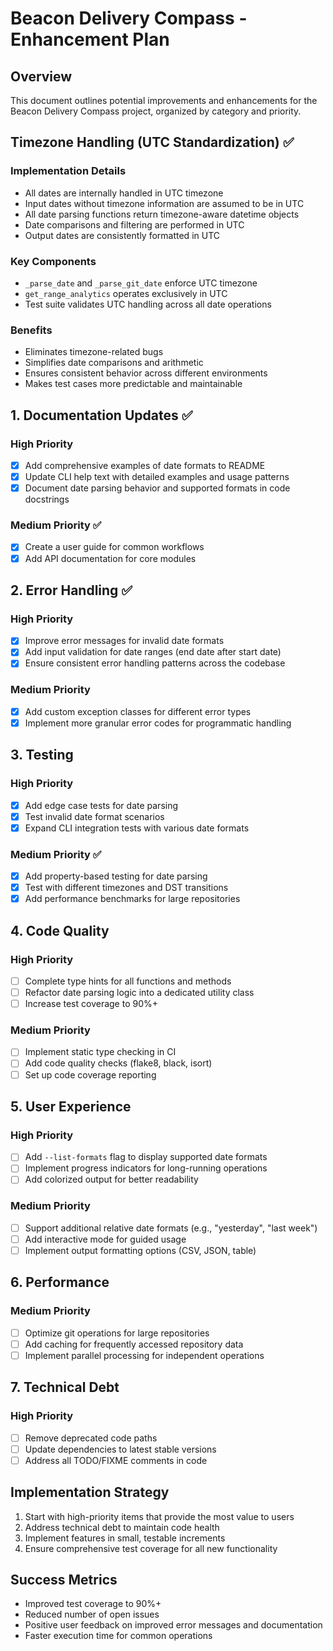 # Beacon Delivery Compass - Enhancement Plan

## Overview
This document outlines potential improvements and enhancements for the Beacon Delivery Compass project, organized by category and priority.

## Timezone Handling (UTC Standardization) ✅
### Implementation Details
- All dates are internally handled in UTC timezone
- Input dates without timezone information are assumed to be in UTC
- All date parsing functions return timezone-aware datetime objects
- Date comparisons and filtering are performed in UTC
- Output dates are consistently formatted in UTC

### Key Components
- `_parse_date` and `_parse_git_date` enforce UTC timezone
- `get_range_analytics` operates exclusively in UTC
- Test suite validates UTC handling across all date operations

### Benefits
- Eliminates timezone-related bugs
- Simplifies date comparisons and arithmetic
- Ensures consistent behavior across different environments
- Makes test cases more predictable and maintainable

## 1. Documentation Updates ✅
### High Priority
- [x] Add comprehensive examples of date formats to README
- [x] Update CLI help text with detailed examples and usage patterns
- [x] Document date parsing behavior and supported formats in code docstrings

### Medium Priority ✅
- [x] Create a user guide for common workflows
- [x] Add API documentation for core modules

## 2. Error Handling ✅
### High Priority
- [x] Improve error messages for invalid date formats
- [x] Add input validation for date ranges (end date after start date)
- [x] Ensure consistent error handling patterns across the codebase

### Medium Priority
- [x] Add custom exception classes for different error types
- [x] Implement more granular error codes for programmatic handling

## 3. Testing
### High Priority
- [x] Add edge case tests for date parsing
- [x] Test invalid date format scenarios
- [x] Expand CLI integration tests with various date formats

### Medium Priority ✅
- [x] Add property-based testing for date parsing
- [x] Test with different timezones and DST transitions
- [x] Add performance benchmarks for large repositories

## 4. Code Quality
### High Priority
- [ ] Complete type hints for all functions and methods
- [ ] Refactor date parsing logic into a dedicated utility class
- [ ] Increase test coverage to 90%+

### Medium Priority
- [ ] Implement static type checking in CI
- [ ] Add code quality checks (flake8, black, isort)
- [ ] Set up code coverage reporting

## 5. User Experience
### High Priority
- [ ] Add `--list-formats` flag to display supported date formats
- [ ] Implement progress indicators for long-running operations
- [ ] Add colorized output for better readability

### Medium Priority
- [ ] Support additional relative date formats (e.g., "yesterday", "last week")
- [ ] Add interactive mode for guided usage
- [ ] Implement output formatting options (CSV, JSON, table)

## 6. Performance
### Medium Priority
- [ ] Optimize git operations for large repositories
- [ ] Add caching for frequently accessed repository data
- [ ] Implement parallel processing for independent operations

## 7. Technical Debt
### High Priority
- [ ] Remove deprecated code paths
- [ ] Update dependencies to latest stable versions
- [ ] Address all TODO/FIXME comments in code

## Implementation Strategy
1. Start with high-priority items that provide the most value to users
2. Address technical debt to maintain code health
3. Implement features in small, testable increments
4. Ensure comprehensive test coverage for all new functionality

## Success Metrics
- Improved test coverage to 90%+
- Reduced number of open issues
- Positive user feedback on improved error messages and documentation
- Faster execution time for common operations
